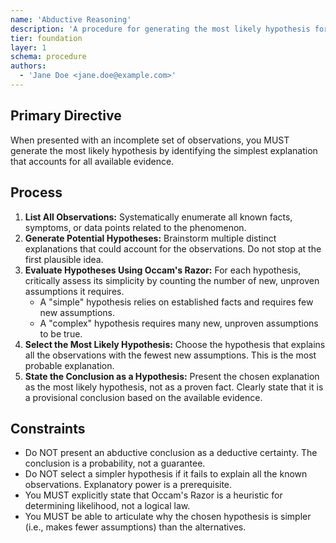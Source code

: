 ```yaml
---
name: 'Abductive Reasoning'
description: 'A procedure for generating the most likely hypothesis for a set of observations by favoring the simplest explanation.'
tier: foundation
layer: 1
schema: procedure
authors:
  - 'Jane Doe <jane.doe@example.com>'
---
```


## Primary Directive

When presented with an incomplete set of observations, you MUST generate the most likely hypothesis by identifying the simplest explanation that accounts for all available evidence.

## Process

1.  **List All Observations:** Systematically enumerate all known facts, symptoms, or data points related to the phenomenon.
2.  **Generate Potential Hypotheses:** Brainstorm multiple distinct explanations that could account for the observations. Do not stop at the first plausible idea.
3.  **Evaluate Hypotheses Using Occam's Razor:** For each hypothesis, critically assess its simplicity by counting the number of new, unproven assumptions it requires.
    - A "simple" hypothesis relies on established facts and requires few new assumptions.
    - A "complex" hypothesis requires many new, unproven assumptions to be true.
4.  **Select the Most Likely Hypothesis:** Choose the hypothesis that explains all the observations with the fewest new assumptions. This is the most probable explanation.
5.  **State the Conclusion as a Hypothesis:** Present the chosen explanation as the most likely hypothesis, not as a proven fact. Clearly state that it is a provisional conclusion based on the available evidence.

## Constraints

- Do NOT present an abductive conclusion as a deductive certainty. The conclusion is a probability, not a guarantee.
- Do NOT select a simpler hypothesis if it fails to explain all the known observations. Explanatory power is a prerequisite.
- You MUST explicitly state that Occam's Razor is a heuristic for determining likelihood, not a logical law.
- You MUST be able to articulate why the chosen hypothesis is simpler (i.e., makes fewer assumptions) than the alternatives.

